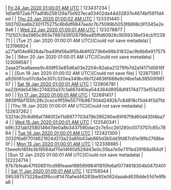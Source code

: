 | [Fri 24 Jan 2020 01:00:01 AM UTC]() | 123437234 | 1d0ef872ab7f7adf4b258129a75d927eca03402da44d32837e4674bf5911d4ed | 
| [Thu 23 Jan 2020 01:00:02 AM UTC](https://transfer.sh/KI44Q/trcninja-dbdump-20200123010002.tar.bz2) | 123331440 | 593792ea6b2301175275c6b6df6847aedc7b75099b5053f6898c911345e2e8a6 | 
| [Wed 22 Jan 2020 01:00:01 AM UTC](https://transfer.sh/14QHcs/trcninja-dbdump-20200122010001.tar.bz2) | 123278877 | 712507c9a3965c993e7887d39126796ea85ffd60926c9059336ef34cb1f23971 | 
| [Tue 21 Jan 2020 01:00:01 AM UTC](Could not save metadata) | 123196924 | a271af04e8826da7ba49fd56a9f5b4b6f0273b6e99b31832ac9b6b6e9175753e | 
| [Mon 20 Jan 2020 01:00:01 AM UTC](Could not save metadata) | 123096587 | 2aaa2f1ea8aeee9c409f53e85d6a03e2204c82aba21279fb7d2a14171d0619fe | 
| [Sun 19 Jan 2020 01:00:02 AM UTC](Could not save file) | 122871361 | a926061ce07c8a5e307c320ea349bc6b1124636f688e9cf4be1ab38500f98157 | 
| [Sat 18 Jan 2020 01:00:01 AM UTC](https://transfer.sh/CDFyu/trcninja-dbdump-20200118010001.tar.bz2) | 122806781 | ea22bfde5438c274820a37c1a667d40ea544384d8958df4174d773e151a133b0 | 
| [Fri 17 Jan 2020 01:00:01 AM UTC]() | 122691417 | 8839f8bf155fc28c2cece1ff59e55711b987304d2492b7c84818cf5d44f3d7fd | 
| [Thu 16 Jan 2020 01:00:01 AM UTC](Could not save metadata) | 122637262 | 5321dc2fc8d96af7860f2e11d8977703d79b395290edf4f87f9d60d435f4ba74 | 
| [Wed 15 Jan 2020 01:00:01 AM UTC]() | 122540341 | b9fc321ab12580146d7de0a8b3437590dac2c7e5cc2b1290c0073707c85c7884 | 
| [Tue 14 Jan 2020 01:00:01 AM UTC](https://transfer.sh/14X2Vz/trcninja-dbdump-20200114010001.tar.bz2) | 122421300 | 2032f6a6f7014621924d213a23a85b43ab885d3b5dd3fd87c61e18fb2768be0f | 
| [Mon 13 Jan 2020 01:00:01 AM UTC]() | 122338885 | f3eeefe185fe3b19564af70e14f40d529d43e0c35ba7e5e71f1bd39168a164df | 
| [Sun 12 Jan 2020 01:00:01 AM UTC](Could not save metadata) | 122224714 | 87b7bfeab47f506511cd98feaeef88589984f1810fe6af0774618304b0470401 | 
| [Sat 11 Jan 2020 01:00:01 AM UTC](https://transfer.sh/81Unp/trcninja-dbdump-20200111010001.tar.bz2) | 122159344 | 085387573228ad3f6ccdf1470afed46283be92e062daaabd639dde51d7e9fba6 | 
